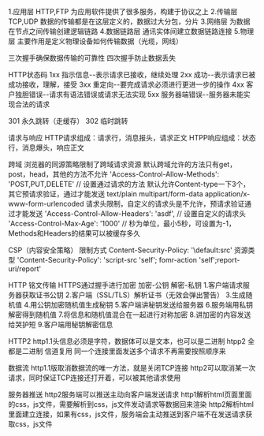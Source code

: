 1.应用层 HTTP,FTP
为应用软件提供了很多服务，构建于协议之上
2.传输层 TCP,UDP
数据的传输都是在这层定义的，数据过大分包，分片
3.网络层
为数据在节点之间传输创建逻辑链路
4.数据链路层
通讯实体间建立数据链路连接
5.物理层
主要作用是定义物理设备如何传输数据（光缆，网线）

三次握手确保数据传输的可靠性
四次握手防止数据丢失

HTTP状态码
1xx 指示信息--表示请求已接收，继续处理
2xx 成功--表示请求已被成功接收，理解，接受
3xx 重定向--要完成请求必须进行更进一步的操作
4xx 客户独胆错误--请求有语法错误或请求无法实现
5xx 服务器端错误--服务器未能实现合法的请求

301 永久跳转（走缓存）
302 临时跳转

请求与响应
HTTP请求组成：请求行，消息报头，请求正文
HTPP响应组成：状态行，消息爆头，响应正文

跨域
浏览器的同源策略限制了跨域请求资源
默认跨域允许的方法只有get，post，head，其他的方法不允许
'Access-Control-Allow-Methods': 'POST,PUT,DELETE' // 设置通过请求的方法
默认允许Content-type一下3个，其它预请求验证，通过才能发送
text/plain
multipart/form-data
application/x-www-form-urlencoded
请求头限制，自定义的请求头是不允许，预请求验证通过才能发送
'Access-Control-Allow-Headers': 'asdf', // 设置自定义的请求头
'Access-Control-Max-Age': '1000' // 秒为单位，最小5秒，可设置为-1，Methods和Headers的结果可以被缓存多久

CSP（内容安全策略）
限制方式
Content-Security-Policy: '\default:src'
资源类型
'Content-Security-Policy': 'script-src \'self\'; fomr-action \'self\';report-uri/report'

HTTP 铭文传输
HTTPS通过握手进行加密 加密-公钥 解密-私钥
1.客户端请求服务器获取证书公钥
2.客户端（SSL/TLS）解析证书（无效会弹出警告）
3.生成随机值
4.用公钥加密随机值生成秘钥
5.客户端讲秘钥发送给服务器
6.服务端用私钥解密得到随机值
7.将信息和随机值混合在一起进行对称加密
8.讲加密的内容发送给哭护短
9.客户端用秘钥解密信息

HTTP2
http1.1头信息必须是字符，数据体可以是文本，也可以是二进制
htpp2 全都是二进制
信道复用 同一个连接里面发送多个请求不再需要按照顺序来

数据流
http1.1版取消数据流的唯一方法，就是关闭TCP连接
http2可以取消某一次请求，同时保证TCP连接还打开着，可以被其他请求使用

服务器推送
http2服务端可以推送主动向客户端发送请求
http1解析html页面里面的css，js文件，需要解析到css，js文件发动请求等数据回来渲染
http2解析html里面建立连接，如果有css，js文件，服务端会主动推送到客户端不在发送请求获取css，js文件